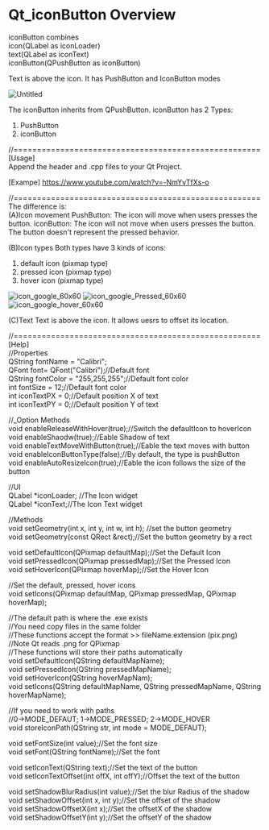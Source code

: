 # Qt_iconButton Overview
iconButton combines   
icon(QLabel as iconLoader)  
text(QLabel as iconText)  
iconButton(QPushButton as iconButton)

Text is above the icon. It has PushButton and IconButton modes

![Untitled](https://user-images.githubusercontent.com/49277601/124438876-50d1b980-ddab-11eb-9d29-0328d0f45583.png)

The iconButton inherits from QPushButton.
iconButton has 2 Types:  
1. PushButton
2. iconButton 

//=====================================================   
[Usage]   
Append the header and .cpp files to your Qt Project.

[Exampe]
https://www.youtube.com/watch?v=-NmYvTfXs-o

//=====================================================     
The difference is:  
(A)Icon movement
PushButton: The icon will move when users presses the button.
iconButton: The icon will not move when users presses the button. The button doesn't represent the pressed behavior.

(B)Icon types
Both types have 3 kinds of icons:
1. default icon (pixmap type)
2. pressed icon (pixmap type)
3. hover icon   (pixmap type) 
  
![icon_google_60x60](https://user-images.githubusercontent.com/49277601/124498635-40433280-ddef-11eb-8847-f9aa7c1db0bc.png)
![icon_google_Pressed_60x60](https://user-images.githubusercontent.com/49277601/124499113-0de60500-ddf0-11eb-8b75-39e75a1cf74f.png)
![icon_google_hover_60x60](https://user-images.githubusercontent.com/49277601/124499116-10485f00-ddf0-11eb-84c4-15d246a678d0.png)


(C)Text
Text is above the icon. It allows uesrs to offset its location.

//=====================================================     
[Help]    
//Properties    
QString fontName = "Calibri";   
QFont font= QFont("Calibri");//Default font   
QString fontColor = "255,255,255";//Default font color    
int fontSize = 12;//Default font color      
int iconTextPX = 0;//Default position X of text   
int iconTextPY = 0;//Default position Y of text   

//_Option Methods      
void enableReleaseWithHover(true);//Switch the defaultIcon to hoverIcon   
void enableShaodw(true);//Eable Shadow of text    
void enableTextMoveWithButton(true);//Eable the text moves with button    
void enableIconButtonType(false);//By default, the type is pushButton   
void enableAutoResizeIcon(true);//Eable the icon follows the size of the button   

//UI    
QLabel *iconLoader; //The Icon widget   
QLabel *iconText;//The Icon Text widget   

//Methods   
void setGeometry(int x, int y, int w, int h); //set the button geometry   
void setGeometry(const QRect &rect);//Set the button geometry by a rect   

void setDefaultIcon(QPixmap defaultMap);//Set the Default Icon    
void setPressedIcon(QPixmap pressedMap);//Set the Pressed Icon    
void setHoverIcon(QPixmap hoverMap);//Set the Hover Icon    

//Set the default, pressed, hover icons   
void setIcons(QPixmap defaultMap, QPixmap pressedMap, QPixmap hoverMap);    

//The default path is where the .exe exists   
//You need copy files in the same folder    
//These functions accept the format >> fileName.extension (pix.png)   
//Note Qt reads .png for QPixmap    
//These functions will store their paths automatically    
void setDefaultIcon(QString defaultMapName);    
void setPressedIcon(QString pressedMapName);    
void setHoverIcon(QString hoverMapNam);   
void setIcons(QString defaultMapName, QString pressedMapName, QString hoverMapName);    

//If you need to work with paths    
//0->MODE_DEFAUT; 1->MODE_PRESSED; 2->MODE_HOVER    
void storeIconPath(QString str, int mode = MODE_DEFAUT);    

void setFontSize(int value);//Set the font size   
void setFont(QString fontName);//Set the font   

void setIconText(QString text);//Set the text of the button   
void setIconTextOffset(int offX, int offY);//Offset the text of the button    

void setShadowBlurRadius(int value);//Set the blur Radius of the shadow   
void setShadowOffset(int x, int y);//Set the offset of the shadow   
void setShadowOffsetX(int x);//Set the offsetX of the shadow    
void setShadowOffsetY(int y);//Set the offsetY of the shadow    






